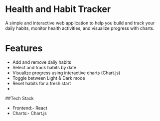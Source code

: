# Health and Habit Tracker  
A simple and interactive web application to help you build and track your daily habits, monitor health activities, and visualize progress with charts.  

# Features  
- Add and remove daily habits  
- Select and track habits by date  
- Visualize progress using interactive charts (Chart.js)  
- Toggle between Light & Dark mode  
- Reset habits for a fresh start
- 
##Tech Stack  
- Frontend:- React  
- Charts:- Chart.js   
